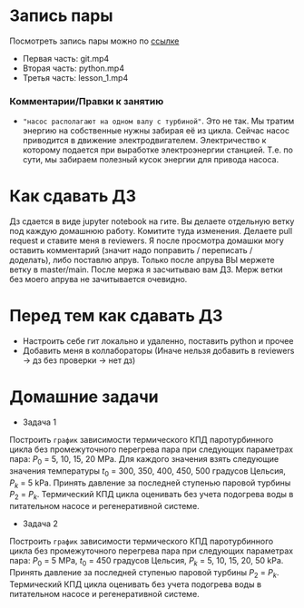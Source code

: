 # Запись пары

Посмотреть запись пары можно по [cсылке](https://drive.google.com/drive/folders/1UbFbb3RuKmxLBTH1MOlMJ0zYvwQSctls?usp=sharing)
* Первая часть: git.mp4
* Вторая часть: python.mp4
* Третья часть: lesson_1.mp4

### Комментарии/Правки к занятию
* `"насос располагают на одном валу с турбиной"`. Это не так. Мы тратим энергию на собственные нужны забирая её из цикла. Сейчас насос приводится в движение электродвигателем. Электричество к которому подается при выработке электроэнергии станцией. Т.е. по сути, мы забираем полезный кусок энергии для привода насоса.

# Как сдавать ДЗ

Дз сдается в виде jupyter notebook на гите. Вы делаете отдельную ветку под каждую домашнюю работу. Комитите туда изменения. Делаете pull request и ставите меня в reviewers. Я после просмотра домашки могу оставить комментарий (значит надо поправить / переписать / доделать), либо поставлю апрув. Только после апрува ВЫ мержете ветку в master/main. После мержа я засчитываю вам ДЗ. Мерж ветки без моего апрува не зачитывается очевидно. 

# Перед тем как сдавать ДЗ
* Настроить себе гит локально и удаленно, поставить python и прочее
* Добавить меня в коллабораторы (Иначе нельзя добавить в reviewers -> дз без проверки -> нет дз)

# Домашние задачи
* Задача 1

Построить `график` зависимости термического КПД паротурбинного цикла без промежуточного перегрева пара при следующих параметрах пара: $P_0$ = 5, 10, 15, 20 MPa. Для каждого значения взять следующие значения температуры $t_0$ = 300, 350, 400, 450, 500 градусов Цельсия, $P_k$ = 5 kPa. Принять давление за последней ступенью паровой турбины $P_2$ = $P_k$. Термический КПД цикла оценивать без учета подогрева воды в питательном насосе и регенеративной системе.
* Задача 2

Построить `график` зависимости термического КПД паротурбинного цикла без промежуточного перегрева пара при следующих параметрах пара: $P_0$ = 5 MPa, $t_0$ = 450 градусов Цельсия, $P_k$ = 5, 10, 15, 20, 50 kPa. Принять давление за последней ступенью паровой турбины $P_2$ = $P_k$. Термический КПД цикла оценивать без учета подогрева воды в питательном насосе и регенеративной системе.
